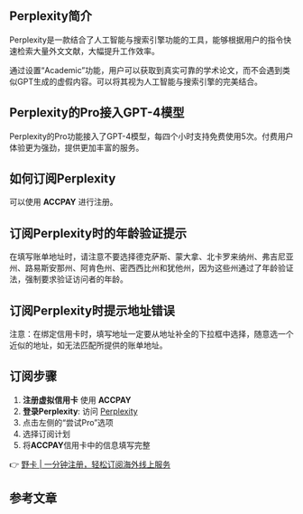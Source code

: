 ## Perplexity简介

Perplexity是一款结合了人工智能与搜索引擎功能的工具，能够根据用户的指令快速检索大量外文文献，大幅提升工作效率。

通过设置“Academic”功能，用户可以获取到真实可靠的学术论文，而不会遇到类似GPT生成的虚假内容。可以将其视为人工智能与搜索引擎的完美结合。

## Perplexity的Pro接入GPT-4模型

Perplexity的Pro功能接入了GPT-4模型，每四个小时支持免费使用5次。付费用户体验更为强劲，提供更加丰富的服务。

## 如何订阅Perplexity

可以使用 **ACCPAY** 进行注册。

## 订阅Perplexity时的年龄验证提示

在填写账单地址时，请注意不要选择德克萨斯、蒙大拿、北卡罗来纳州、弗吉尼亚州、路易斯安那州、阿肯色州、密西西比州和犹他州，因为这些州通过了年龄验证法，强制要求验证访问者的年龄。

## 订阅Perplexity时提示地址错误

注意：在绑定信用卡时，填写地址一定要从地址补全的下拉框中选择，随意选一个近似的地址，如无法匹配所提供的账单地址。

## 订阅步骤

1. **注册虚拟信用卡** 使用 **ACCPAY** 
2. **登录Perplexity**: 访问 [Perplexity](https://www.perplexity.ai/)
3. 点击左侧的“尝试Pro”选项
4. 选择订阅计划
5. 将**ACCPAY**信用卡中的信息填写完整

👉 [野卡 | 一分钟注册，轻松订阅海外线上服务](https://bit.ly/bewildcard)

## 参考文章